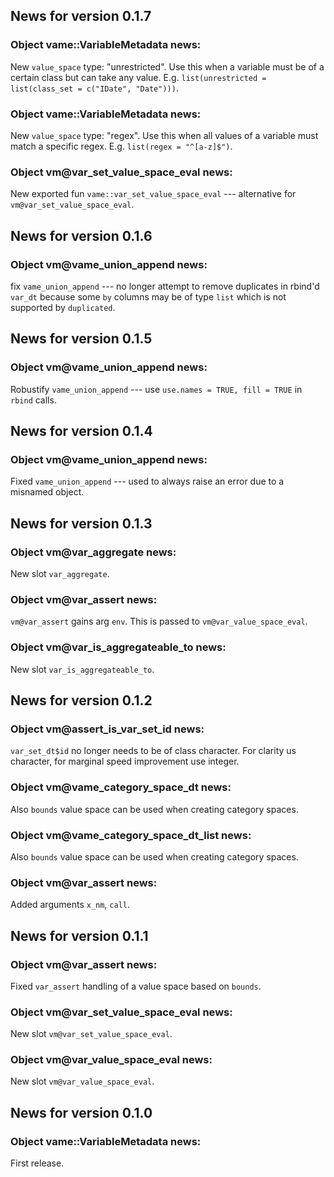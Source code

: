<!-- generated by R package codedoc; do not modify! -->

## News for version 0.1.7

### Object vame::VariableMetadata news:

New `value_space` type: "unrestricted". Use this when a variable must
be of a certain class but can take any value. E.g.
`list(unrestricted = list(class_set = c("IDate", "Date")))`.

### Object vame::VariableMetadata news:

New `value_space` type: "regex". Use this when all values of a variable
must match a specific regex. E.g. `list(regex = "^[a-z]$")`.

### Object vm@var_set_value_space_eval news:

New exported fun `vame::var_set_value_space_eval` --- alternative for
`vm@var_set_value_space_eval`.


## News for version 0.1.6

### Object vm@vame_union_append news:

fix `vame_union_append` --- no longer attempt to remove duplicates
in rbind'd `var_dt` because some `by` columns may be of type `list`
which is not supported by `duplicated`.


## News for version 0.1.5

### Object vm@vame_union_append news:

Robustify `vame_union_append` --- use `use.names = TRUE, fill = TRUE`
in `rbind` calls.


## News for version 0.1.4

### Object vm@vame_union_append news:

Fixed `vame_union_append` --- used to always raise an error due to
a misnamed object.


## News for version 0.1.3

### Object vm@var_aggregate news:

New slot `var_aggregate`.

### Object vm@var_assert news:

`vm@var_assert` gains arg `env`. This is passed
to `vm@var_value_space_eval`.

### Object vm@var_is_aggregateable_to news:

New slot `var_is_aggregateable_to`.


## News for version 0.1.2

### Object vm@assert_is_var_set_id news:

`var_set_dt$id` no longer needs to be of class character. For clarity
us character, for marginal speed improvement use integer.

### Object vm@vame_category_space_dt news:

Also `bounds` value space can be used when creating category spaces.

### Object vm@vame_category_space_dt_list news:

Also `bounds` value space can be used when creating category spaces.

### Object vm@var_assert news:

Added arguments `x_nm`, `call`.


## News for version 0.1.1

### Object vm@var_assert news:

Fixed `var_assert` handling of a value space based on `bounds`.

### Object vm@var_set_value_space_eval news:

New slot `vm@var_set_value_space_eval`.

### Object vm@var_value_space_eval news:

New slot `vm@var_value_space_eval`.


## News for version 0.1.0

### Object vame::VariableMetadata news:

First release.


